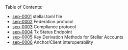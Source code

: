 
Table of Contents:
- [sep-0001](https://github.com/stellar/stellar-protocol/blob/master/ecosystem/sep-0001.md) stellar.toml file
- [sep-0002](https://github.com/stellar/stellar-protocol/blob/master/ecosystem/sep-0002.md) Federation protocol
- [sep-0003](https://github.com/stellar/stellar-protocol/blob/master/ecosystem/sep-0003.md) Compliance protocol
- [sep-0004](https://github.com/stellar/stellar-protocol/blob/master/ecosystem/sep-0004.md) Tx Status Endpoint
- [sep-0005](https://github.com/stellar/stellar-protocol/blob/master/ecosystem/sep-0005.md) Key Derivation Methods for Stellar Accounts
- [sep-0006](https://github.com/stellar/stellar-protocol/blob/master/ecosystem/sep-0006.md) Anchor/Client interoperability
